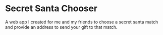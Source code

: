 # Secret Santa Chooser
A web app I created for me and my friends to choose a secret santa match and provide an address to send your gift to that match.
